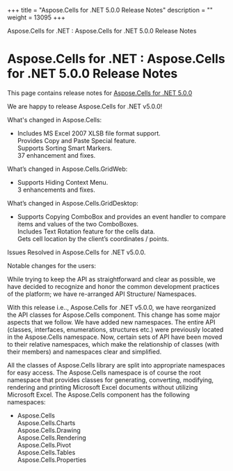 +++
title = "Aspose.Cells for .NET 5.0.0 Release Notes" 
description = "" 
weight = 13095 
+++

Aspose.Cells for .NET : Aspose.Cells for .NET 5.0.0 Release Notes  

# Aspose.Cells for .NET : Aspose.Cells for .NET 5.0.0 Release Notes


This page contains release notes for [Aspose.Cells for .NET 5.0.0](http://www.aspose.com/downloads/cells/net/new-releases/aspose.cells-for-.net-5.0.0/)

We are happy to release Aspose.Cells for .NET v5.0.0!

What's changed in Aspose.Cells:

*   Includes MS Excel 2007 XLSB file format support.  
    Provides Copy and Paste Special feature.  
    Supports Sorting Smart Markers.  
    37 enhancement and fixes.

What’s changed in Aspose.Cells.GridWeb:

*   Supports Hiding Context Menu.  
    3 enhancements and fixes.

What’s changed in Aspose.Cells.GridDesktop:

*   Supports Copying ComboBox and provides an event handler to compare items and values of the two ComboBoxes.  
    Includes Text Rotation feature for the cells data.  
    Gets cell location by the client’s coordinates / points.

Issues Resolved in Aspose.Cells for .NET v5.0.0.

Notable changes for the users:

While trying to keep the API as straightforward and clear as possible, we have decided to recognize and honor the common development practices of the platform; we have re-arranged API Structure/ Namespaces.

With this release i.e.., Aspose.Cells for .NET v5.0.0, we have reorganized the API classes for Aspose.Cells component. This change has some major aspects that we follow. We have added new namespaces. The entire API (classes, interfaces, enumerations, structures etc.) were previously located in the Aspose.Cells namespace. Now, certain sets of API have been moved to their relative namespaces, which make the relationship of classes (with their members) and namespaces clear and simplified.

All the classes of Aspose.Cells library are split into appropriate namespaces for easy access. The Aspose.Cells namespace is of course the root namespace that provides classes for generating, converting, modifying, rendering and printing Microsoft Excel documents without utilizing Microsoft Excel. The Aspose.Cells component has the following namespaces:

*   Aspose.Cells  
    Aspose.Cells.Charts  
    Aspose.Cells.Drawing  
    Aspose.Cells.Rendering  
    Aspose.Cells.Pivot  
    Aspose.Cells.Tables  
    Aspose.Cells.Properties

